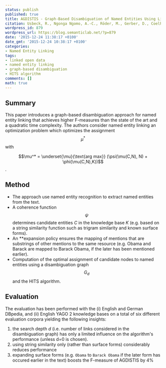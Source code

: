 ```yaml
---
status: publish
published: true
title: AGDISTIS - Graph-Based Disambiguation of Named Entities Using Linked Data
citation: Usbeck, R., Ngonga Ngomo, A.-C., Röder, M., Gerber, D., Coelho, S., Auer, S., and Both, A. (2014). AGDISTIS - Graph-Based Disambiguation of Named Entities Using Linked Data. The Semantic Web &mdash; ISWC 2014 (Vol. 8796, pp. 457-471). Springer International Publishing.
wordpress_id: 879
wordpress_url: https://blog.semanticlab.net/?p=879
date: '2015-12-24 11:38:17 +0100'
date_gmt: '2015-12-24 10:38:17 +0100'
categories:
- Named Entity Linking
tags:
- linked open data
- named entity linking
- graph-based disambiguation
- HITS algorithm
comments: []
math: true
---
```

## Summary
This paper introduces a graph-based disambiguation approach for named entity linking that achieves higher F-measures than the state of the art and a quadratic time complexity.
The authors consider named entity linking an optimization problem which optimizes the assignment $$\mu^*$$ with

  $$\mu^* = \underset{\mu}{\text{arg max}} (\psi(\mu(C,N), N) + \phi(\mu(C,N),K))$$.

## Method

* The approach use named entity recognition to extract named entities from the text.
* A coherence function $$\psi$$ determines candidate entities *C* in the knowledge base *K* (e.g. based on a string similarity function such as trigram similarity and known surface forms).
* An **expansion policy ensures the mapping of mentions that are substrings of other mentions to the same resource (e.g. Obama and Barack are mapped to Barack Obama, if the later has been mentioned earlier).
* Computation of the optimal assignment of candidate nodes to named entities using a disambiguation graph $$G_d$$ and the HITS algorithm.

## Evaluation
The evaluation has been performed with the (i) English and German DBpedia, and (ii) English YAGO 2 knowledge bases on a total of six different evaluation corpora yielding the following insights:</p>

1. the search depth *d* (i.e. number of links considered in the disambiguation graph) has only a limited influence on the algorithm's performance (unless d=0 is chosen).
2. using string similarity only (rather than surface forms) considerably reduces performance
3. expanding surface forms (e.g. `Obama` to `Barack Obama` if the later form has occured earlier in the text) boosts the F-measure of AGDISTIS by 4%

